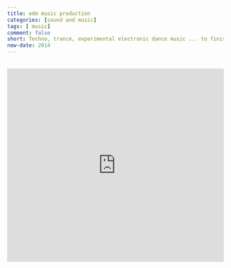 ```yaml
---
title: edm music production
categories: [sound and music]
tags: [ music]
comment: false
short: Techno, trance, experimental electronic dance music ... to finish sometime.
new-date: 2014
---
```

<br>
<iframe width="100%" height="450" scrolling="no" frameborder="no" allow="autoplay" src="https://w.soundcloud.com/player/?url=https%3A//api.soundcloud.com/playlists/16829154&color=%23ff5500&auto_play=false&hide_related=false&show_comments=true&show_user=true&show_reposts=false&show_teaser=true"></iframe>
